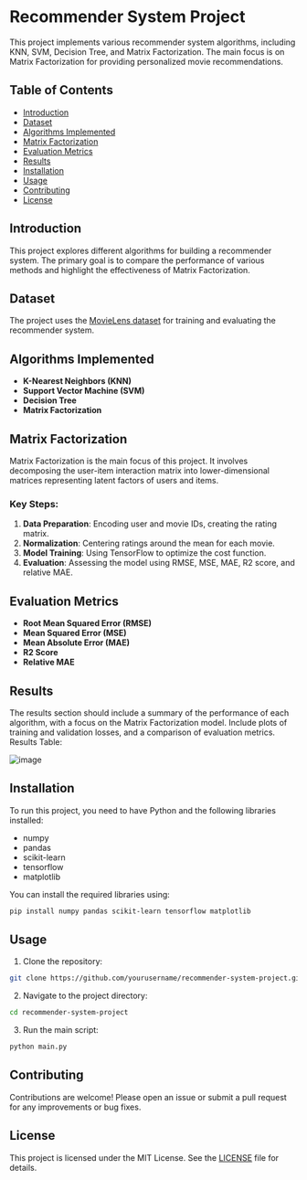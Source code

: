 
# Recommender System Project

This project implements various recommender system algorithms, including KNN, SVM, Decision Tree, and Matrix Factorization. The main focus is on Matrix Factorization for providing personalized movie recommendations.

## Table of Contents
- [Introduction](#introduction)
- [Dataset](#dataset)
- [Algorithms Implemented](#algorithms-implemented)
- [Matrix Factorization](#matrix-factorization)
- [Evaluation Metrics](#evaluation-metrics)
- [Results](#results)
- [Installation](#installation)
- [Usage](#usage)
- [Contributing](#contributing)
- [License](#license)

## Introduction
This project explores different algorithms for building a recommender system. The primary goal is to compare the performance of various methods and highlight the effectiveness of Matrix Factorization.

## Dataset
The project uses the [MovieLens dataset](https://www.kaggle.com/datasets/shubhammehta21/movie-lens-small-latest-dataset) for training and evaluating the recommender system.

## Algorithms Implemented
- **K-Nearest Neighbors (KNN)**
- **Support Vector Machine (SVM)**
- **Decision Tree**
- **Matrix Factorization**

## Matrix Factorization
Matrix Factorization is the main focus of this project. It involves decomposing the user-item interaction matrix into lower-dimensional matrices representing latent factors of users and items.

### Key Steps:
1. **Data Preparation**: Encoding user and movie IDs, creating the rating matrix.
2. **Normalization**: Centering ratings around the mean for each movie.
3. **Model Training**: Using TensorFlow to optimize the cost function.
4. **Evaluation**: Assessing the model using RMSE, MSE, MAE, R2 score, and relative MAE.

## Evaluation Metrics
- **Root Mean Squared Error (RMSE)**
- **Mean Squared Error (MSE)**
- **Mean Absolute Error (MAE)**
- **R2 Score**
- **Relative MAE**

## Results
The results section should include a summary of the performance of each algorithm, with a focus on the Matrix Factorization model. Include plots of training and validation losses, and a comparison of evaluation metrics.
Results Table:

![image](https://github.com/user-attachments/assets/c4dda873-67bb-4958-9c43-e1155dad565d)

## Installation
To run this project, you need to have Python and the following libraries installed:
- numpy
- pandas
- scikit-learn
- tensorflow
- matplotlib

You can install the required libraries using:
```bash
pip install numpy pandas scikit-learn tensorflow matplotlib
```

## Usage
1. Clone the repository:
```bash
git clone https://github.com/yourusername/recommender-system-project.git
```
2. Navigate to the project directory:
```bash
cd recommender-system-project
```
3. Run the main script:
```bash
python main.py
```

## Contributing
Contributions are welcome! Please open an issue or submit a pull request for any improvements or bug fixes.

## License
This project is licensed under the MIT License. See the [LICENSE](LICENSE) file for details.

